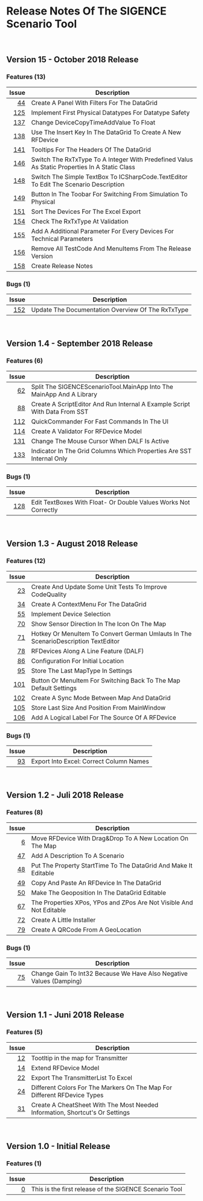﻿# Release Notes Of The SIGENCE Scenario Tool

<br/>

## Version 15 - October 2018 Release

### Features (13)

Issue|Description
-:|-
[44](https://github.com/ObiWanLansi/SIGENCE-Scenario-Tool/issues/44)|Create A Panel With Filters For The DataGrid
[125](https://github.com/ObiWanLansi/SIGENCE-Scenario-Tool/issues/125)|Implement First Physical Datatypes For Datatype Safety
[137](https://github.com/ObiWanLansi/SIGENCE-Scenario-Tool/issues/137)|Change DeviceCopyTimeAddValue To Float
[138](https://github.com/ObiWanLansi/SIGENCE-Scenario-Tool/issues/138)|Use The Insert Key In The DataGrid To Create A New RFDevice
[141](https://github.com/ObiWanLansi/SIGENCE-Scenario-Tool/issues/141)|Tooltips For The Headers Of The DataGrid
[146](https://github.com/ObiWanLansi/SIGENCE-Scenario-Tool/issues/146)|Switch The RxTxType To A Integer With Predefined Valus As Static Properties In A Static Class
[148](https://github.com/ObiWanLansi/SIGENCE-Scenario-Tool/issues/148)|Switch The Simple TextBox To ICSharpCode.TextEditor To Edit The Scenario Description
[149](https://github.com/ObiWanLansi/SIGENCE-Scenario-Tool/issues/149)|Button In The Toobar For Switching From Simulation To Physical
[151](https://github.com/ObiWanLansi/SIGENCE-Scenario-Tool/issues/151)|Sort The Devices For The Excel Export
[154](https://github.com/ObiWanLansi/SIGENCE-Scenario-Tool/issues/154)|Check The RxTxType At Validation
[155](https://github.com/ObiWanLansi/SIGENCE-Scenario-Tool/issues/155)|Add A Additional Parameter For Every Devices For Technical Parameters
[156](https://github.com/ObiWanLansi/SIGENCE-Scenario-Tool/issues/156)|Remove All TestCode And MenuItems From The Release Version
[158](https://github.com/ObiWanLansi/SIGENCE-Scenario-Tool/issues/158)|Create Release Notes

### Bugs (1)

Issue|Description
-:|-
[152](https://github.com/ObiWanLansi/SIGENCE-Scenario-Tool/issues/152)|Update The Documentation Overview Of The RxTxType

<br/>

## Version 1.4 - September 2018 Release

### Features (6)

Issue|Description
-:|-
[62](https://github.com/ObiWanLansi/SIGENCE-Scenario-Tool/issues/62)|Split The SIGENCEScenarioTool.MainApp Into The MainApp And A Library
[88](https://github.com/ObiWanLansi/SIGENCE-Scenario-Tool/issues/88)|Create A ScriptEditor And Run Internal A Example Script With Data From SST
[112](https://github.com/ObiWanLansi/SIGENCE-Scenario-Tool/issues/112)|QuickCommander For Fast Commands In The UI
[114](https://github.com/ObiWanLansi/SIGENCE-Scenario-Tool/issues/114)|Create A Validator For RFDevice Model
[131](https://github.com/ObiWanLansi/SIGENCE-Scenario-Tool/issues/131)|Change The Mouse Cursor When DALF Is Active
[133](https://github.com/ObiWanLansi/SIGENCE-Scenario-Tool/issues/133)|Indicator In The Grid Columns Which Properties Are SST Internal Only

### Bugs (1)

Issue|Description
-:|-
[128](https://github.com/ObiWanLansi/SIGENCE-Scenario-Tool/issues/128)|Edit TextBoxes With Float- Or Double Values Works Not Correctly

<br/>

## Version 1.3 - August 2018 Release

### Features (12)

Issue|Description
-:|-
[23](https://github.com/ObiWanLansi/SIGENCE-Scenario-Tool/issues/23)|Create And Update Some Unit Tests To Improve CodeQuality
[34](https://github.com/ObiWanLansi/SIGENCE-Scenario-Tool/issues/34)|Create A ContextMenu For The DataGrid
[55](https://github.com/ObiWanLansi/SIGENCE-Scenario-Tool/issues/55)|Implement Device Selection
[70](https://github.com/ObiWanLansi/SIGENCE-Scenario-Tool/issues/70)|Show Sensor Direction In The Icon On The Map
[71](https://github.com/ObiWanLansi/SIGENCE-Scenario-Tool/issues/71)|Hotkey Or MenuItem To Convert German Umlauts In The ScenarioDescription TextEditor
[78](https://github.com/ObiWanLansi/SIGENCE-Scenario-Tool/issues/78)|RFDevices Along A Line Feature (DALF)
[86](https://github.com/ObiWanLansi/SIGENCE-Scenario-Tool/issues/86)|Configuration For Initial Location
[95](https://github.com/ObiWanLansi/SIGENCE-Scenario-Tool/issues/95)|Store The Last MapType In Settings
[101](https://github.com/ObiWanLansi/SIGENCE-Scenario-Tool/issues/101)|Button Or MenuItem For Switching Back To The Map Default Settings
[102](https://github.com/ObiWanLansi/SIGENCE-Scenario-Tool/issues/102)|Create A Sync Mode Between Map And DataGrid
[105](https://github.com/ObiWanLansi/SIGENCE-Scenario-Tool/issues/105)|Store Last Size And Position From MainWindow
[106](https://github.com/ObiWanLansi/SIGENCE-Scenario-Tool/issues/106)|Add A Logical Label For The Source Of A RFDevice

### Bugs (1)

Issue|Description
-:|-
[93](https://github.com/ObiWanLansi/SIGENCE-Scenario-Tool/issues/93)|Export Into Excel: Correct Column Names

<br/>

## Version 1.2 - Juli 2018 Release

### Features (8)

Issue|Description
-:|-
[6](https://github.com/ObiWanLansi/SIGENCE-Scenario-Tool/issues/6)|Move RFDevice With Drag&Drop To A New Location On The Map
[47](https://github.com/ObiWanLansi/SIGENCE-Scenario-Tool/issues/47)|Add A Description To A Scenario
[48](https://github.com/ObiWanLansi/SIGENCE-Scenario-Tool/issues/48)|Put The Property StartTime To The DataGrid And Make It Editable
[49](https://github.com/ObiWanLansi/SIGENCE-Scenario-Tool/issues/49)|Copy And Paste An RFDevice In The DataGrid
[50](https://github.com/ObiWanLansi/SIGENCE-Scenario-Tool/issues/50)|Make The Geoposition In The DataGrid Editable
[67](https://github.com/ObiWanLansi/SIGENCE-Scenario-Tool/issues/67)|The Properties XPos, YPos and ZPos Are Not Visible And Not Editable
[72](https://github.com/ObiWanLansi/SIGENCE-Scenario-Tool/issues/72)|Create A Little Installer
[79](https://github.com/ObiWanLansi/SIGENCE-Scenario-Tool/issues/79)|Create A QRCode From A GeoLocation

### Bugs (1)

Issue|Description
-:|-
[75](https://github.com/ObiWanLansi/SIGENCE-Scenario-Tool/issues/75)|Change Gain To Int32 Because We Have Also Negative Values (Damping)

<br/>

## Version 1.1 - Juni 2018 Release

### Features (5)

Issue|Description
-:|-
[12](https://github.com/ObiWanLansi/SIGENCE-Scenario-Tool/issues/12)|Tootltip in the map for Transmitter
[14](https://github.com/ObiWanLansi/SIGENCE-Scenario-Tool/issues/14)|Extend RFDevice Model
[22](https://github.com/ObiWanLansi/SIGENCE-Scenario-Tool/issues/22)|Export The TransmitterList To Excel
[24](https://github.com/ObiWanLansi/SIGENCE-Scenario-Tool/issues/24)|Different Colors For The Markers On The Map For Different RFDevice Types
[31](https://github.com/ObiWanLansi/SIGENCE-Scenario-Tool/issues/31)|Create A CheatSheet With The Most Needed Information, Shortcut's Or Settings

<br/>

## Version 1.0 - Initial Release

### Features (1)

Issue|Description
-:|-
[0](https://github.com/ObiWanLansi/SIGENCE-Scenario-Tool/issues/0)|This is the first release of the SIGENCE Scenario Tool

